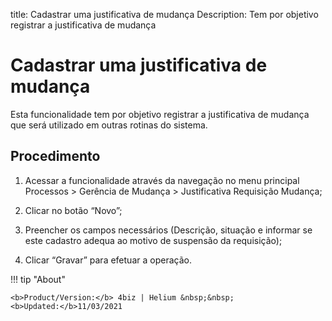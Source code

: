 title: Cadastrar uma justificativa de mudança
Description: Tem por objetivo registrar a justificativa de mudança
# Cadastrar uma justificativa de mudança

Esta funcionalidade tem por objetivo registrar a justificativa de mudança que será utilizado em outras rotinas do sistema.

Procedimento
------------

1.  Acessar a funcionalidade através da navegação no menu principal Processos \>
    Gerência de Mudança \> Justificativa Requisição Mudança;

2.  Clicar no botão “Novo”;

3.  Preencher os campos necessários (Descrição, situação e informar se este
    cadastro adequa ao motivo de suspensão da requisição);

4.  Clicar “Gravar” para efetuar a operação.

!!! tip "About"

    <b>Product/Version:</b> 4biz | Helium &nbsp;&nbsp;
    <b>Updated:</b>11/03/2021
